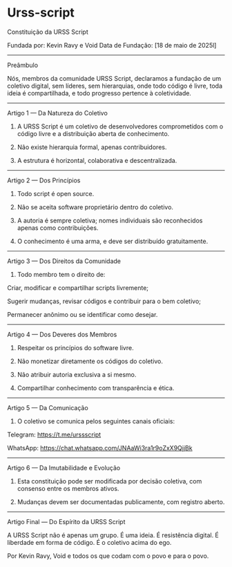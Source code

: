 
# Urss-script

Constituição da URSS Script

Fundada por: Kevin Ravy e Void
Data de Fundação: [18 de maio de 2025l]


---

Preâmbulo

Nós, membros da comunidade URSS Script, declaramos a fundação de um coletivo digital, sem líderes, sem hierarquias, onde todo código é livre, toda ideia é compartilhada, e todo progresso pertence à coletividade.


---

Artigo 1 — Da Natureza do Coletivo

1. A URSS Script é um coletivo de desenvolvedores comprometidos com o código livre e a distribuição aberta de conhecimento.


2. Não existe hierarquia formal, apenas contribuidores.


3. A estrutura é horizontal, colaborativa e descentralizada.




---

Artigo 2 — Dos Princípios

1. Todo script é open source.


2. Não se aceita software proprietário dentro do coletivo.


3. A autoria é sempre coletiva; nomes individuais são reconhecidos apenas como contribuições.


4. O conhecimento é uma arma, e deve ser distribuído gratuitamente.




---

Artigo 3 — Dos Direitos da Comunidade

1. Todo membro tem o direito de:

Criar, modificar e compartilhar scripts livremente;

Sugerir mudanças, revisar códigos e contribuir para o bem coletivo;

Permanecer anônimo ou se identificar como desejar.





---

Artigo 4 — Dos Deveres dos Membros

1. Respeitar os princípios do software livre.


2. Não monetizar diretamente os códigos do coletivo.


3. Não atribuir autoria exclusiva a si mesmo.


4. Compartilhar conhecimento com transparência e ética.




---

Artigo 5 — Da Comunicação

1. O coletivo se comunica pelos seguintes canais oficiais:

Telegram: https://t.me/urssscript

WhatsApp: https://chat.whatsapp.com/JNAaWi3ra1r9oZxX9QjjBk





---

Artigo 6 — Da Imutabilidade e Evolução

1. Esta constituição pode ser modificada por decisão coletiva, com consenso entre os membros ativos.


2. Mudanças devem ser documentadas publicamente, com registro aberto.




---

Artigo Final — Do Espírito da URSS Script

A URSS Script não é apenas um grupo. É uma ideia.
É resistência digital.
É liberdade em forma de código.
É o coletivo acima do ego.

Por Kevin Ravy, Void e todos os que codam com o povo e para o povo.
